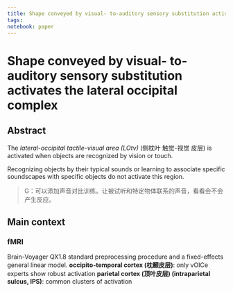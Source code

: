 ```yaml
---
title: Shape conveyed by visual- to-auditory sensory substitution activates the lateral occipital complex
tags: 
notebook: paper
---
```


# Shape conveyed by visual- to-auditory sensory substitution activates the lateral occipital complex

## Abstract
The _lateral-occipital tactile-visual area (LOtv)_ (侧枕叶 触觉-视觉 皮层) is activated when objects are recognized by vision or touch. 

Recognizing objects by their typical sounds or learning to associate specific soundscapes with specific objects do not activate this region.
>G：可以添加声音对比训练。让被试听和特定物体联系的声音，看看会不会产生反应。

## Main context


### fMRI
Brain-Voyager QX1.8 
standard preprocessing procedure and a fixed-effects general linear model.
**occipito-temporal cortex (枕颞皮层)**: only vOICe experts show robust activation
**parietal cortex (顶叶皮层) (intraparietal sulcus, IPS)**: common clusters of activation

